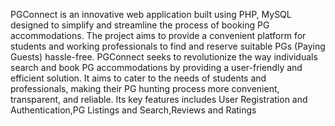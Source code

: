 PGConnect is an innovative web application built using PHP, MySQL designed to simplify and streamline the process of booking PG accommodations. The project aims to provide a convenient platform for students and working professionals to find and reserve suitable PGs (Paying Guests) hassle-free.
PGConnect seeks to revolutionize the way individuals search and book PG accommodations by providing a user-friendly and efficient solution. It aims to cater to the needs of students and professionals, making their PG hunting process more convenient, transparent, and reliable. 
Its key features includes User Registration and Authentication,PG Listings and Search,Reviews and Ratings
